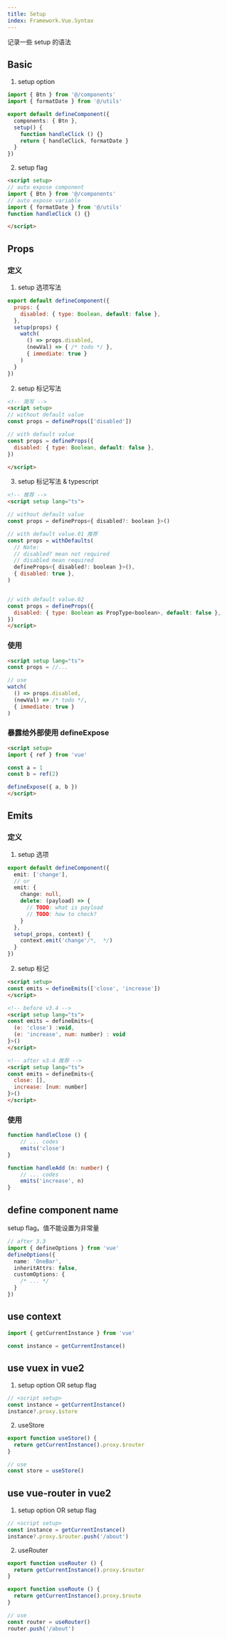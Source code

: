 ```yaml
---
title: Setup
index: Framework.Vue.Syntax
---
```




记录一些 setup 的语法

## Basic

1. setup option

```ts
import { Btn } from '@/components'
import { formatDate } from '@/utils'

export default defineComponent({
  components: { Btn },
  setup() {
    function handleClick () {}
    return { handleClick, formatDate }
  }
})
```

2. setup flag

``` html
<script setup>
// auto expose component
import { Btn } from '@/components'
// auto expose variable
import { formatDate } from '@/utils'
function handleClick () {}

</script>
```

## Props

### 定义

1. setup 选项写法

```js
export default defineComponent({
  props: {
    disabled: { type: Boolean, default: false },
  },
  setup(props) {
    watch(
      () => props.disabled, 
      (newVal) => { /* todo */ }, 
      { immediate: true }
    )
  }
})
```

2. setup 标记写法

``` html
<!-- 简写 -->
<script setup>
// without default value
const props = defineProps(['disabled'])

// with default value
const props = defineProps({
  disabled: { type: Boolean, default: false },
})

</script>
```

3. setup 标记写法 & typescript

``` html
<!-- 推荐 -->
<script setup lang="ts">

// without default value
const props = defineProps<{ disabled?: boolean }>()

// with default value.01 推荐
const props = withDefaults(
  // Note: 
  // disabled? mean not required
  // disabled mean required
  defineProps<{ disabled?: boolean }>(),
  { disabled: true },
)


// with default value.02
const props = defineProps({
  disabled: { type: Boolean as PropType<boolean>, default: false },
})
</script>
```

### 使用

``` html
<script setup lang="ts">
const props = //... 

// use
watch(
  () => props.disabled, 
  (newVal) => /* todo */, 
  { immediate: true }
)
```

### 暴露给外部使用 defineExpose

``` html
<script setup>
import { ref } from 'vue'

const a = 1
const b = ref(2)

defineExpose({ a, b })
</script>
```


## Emits

### 定义

1. setup 选项

``` ts
export default defineComponent({
  emit: ['change'],
  // or
  emit: {
    change: null,
    delete: (payload) => {
      // TODO: what is payload
      // TODO: how to check?
    }
  },
  setup(_props, context) {
    context.emit('change'/*,  */)
  }
})
```

2. setup 标记

``` html
<script setup>
const emits = defineEmits(['close', 'increase'])
</script>

<!-- before v3.4 --> 
<script setup lang="ts">
const emits = defineEmits<{
  (e: 'close') :void,
  (e: 'increase', num: number) : void
}>()
</script>

<!-- after v3.4 推荐 --> 
<script setup lang="ts">
const emits = defineEmits<{
  close: [],
  increase: [num: number]
}>()
</script>

```


### 使用

``` ts
function handleClose () {
	// ... codes
	emits('close')
}

function handleAdd (n: number) {
	// ... codes
	emits('increase', n)
}
```


## define component name


setup flag。值不能设置为非常量

``` ts
// after 3.3
import { defineOptions } from 'vue'
defineOptions({
  name: 'OneBar',
  inheritAttrs: false,
  customOptions: {
    /* ... */
  }
})
```

## use context

``` ts
import { getCurrentInstance } from 'vue'

const instance = getCurrentInstance()
```

## use vuex in vue2

1. setup option OR setup flag

``` ts
// <script setup>
const instance = getCurrentInstance()
instance?.proxy.$store
```

2. useStore

``` ts
export function useStore() {
  return getCurrentInstance().proxy.$router
}

// use
const store = useStore()
```

## use vue-router in vue2

1. setup option OR setup flag

``` ts
// <script setup>
const instance = getCurrentInstance()
instance?.proxy.$router.push('/about')
```

2. useRouter

``` ts
export function useRouter () {
  return getCurrentInstance().proxy.$router
}

export function useRoute () {
  return getCurrentInstance().proxy.$route
}

// use
const router = useRouter()
router.push('/about')
```
